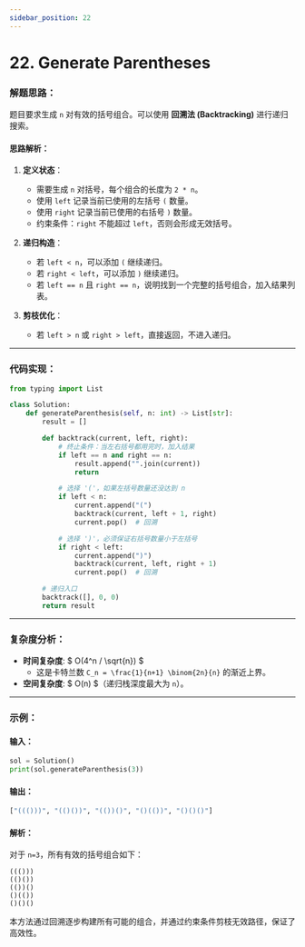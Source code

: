 ```yaml
---
sidebar_position: 22
---
```

# 22. Generate Parentheses

### 解题思路：
题目要求生成 `n` 对有效的括号组合。可以使用 **回溯法 (Backtracking)** 进行递归搜索。

#### **思路解析：**
1. **定义状态**：
   - 需要生成 `n` 对括号，每个组合的长度为 `2 * n`。
   - 使用 `left` 记录当前已使用的左括号 `(` 数量。
   - 使用 `right` 记录当前已使用的右括号 `)` 数量。
   - 约束条件：`right` 不能超过 `left`，否则会形成无效括号。

2. **递归构造**：
   - 若 `left < n`，可以添加 `(` 继续递归。
   - 若 `right < left`，可以添加 `)` 继续递归。
   - 若 `left == n` 且 `right == n`，说明找到一个完整的括号组合，加入结果列表。

3. **剪枝优化**：
   - 若 `left > n` 或 `right > left`，直接返回，不进入递归。

---

### 代码实现：
```python
from typing import List

class Solution:
    def generateParenthesis(self, n: int) -> List[str]:
        result = []

        def backtrack(current, left, right):
            # 终止条件：当左右括号都用完时，加入结果
            if left == n and right == n:
                result.append("".join(current))
                return

            # 选择 '('，如果左括号数量还没达到 n
            if left < n:
                current.append("(")
                backtrack(current, left + 1, right)
                current.pop()  # 回溯

            # 选择 ')'，必须保证右括号数量小于左括号
            if right < left:
                current.append(")")
                backtrack(current, left, right + 1)
                current.pop()  # 回溯

        # 递归入口
        backtrack([], 0, 0)
        return result
```

---

### 复杂度分析：
- **时间复杂度**: $ O(4^n / \sqrt{n}) $
  - 这是卡特兰数 `C_n = \frac{1}{n+1} \binom{2n}{n}` 的渐近上界。
- **空间复杂度**: $ O(n) $（递归栈深度最大为 `n`）。

---

### 示例：
#### **输入：**
```python
sol = Solution()
print(sol.generateParenthesis(3))
```

#### **输出：**
```python
["((()))", "(()())", "(())()", "()(())", "()()()"]
```

#### **解析：**
对于 `n=3`，所有有效的括号组合如下：
```
((()))
(()())
(())()
()(())
()()()
```
本方法通过回溯逐步构建所有可能的组合，并通过约束条件剪枝无效路径，保证了高效性。